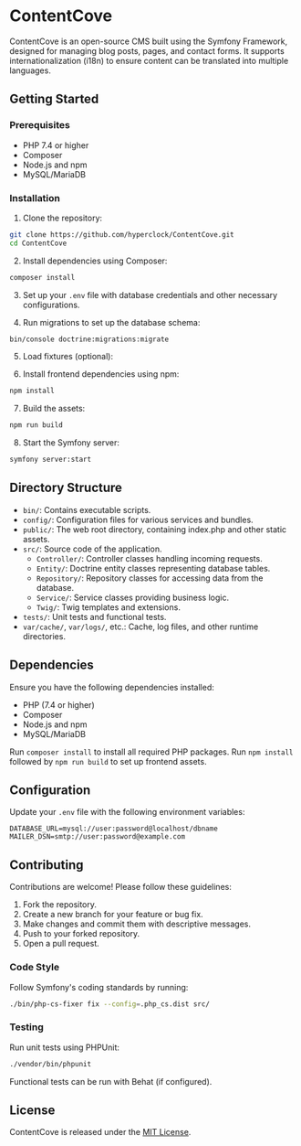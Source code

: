 # ContentCove

ContentCove is an open-source CMS built using the Symfony Framework, designed for managing blog posts, pages, and contact forms. It supports internationalization (i18n) to ensure content can be translated into multiple languages.

## Getting Started

### Prerequisites
- PHP 7.4 or higher
- Composer
- Node.js and npm
- MySQL/MariaDB

### Installation

1. Clone the repository:
   
```bash 
git clone https://github.com/hyperclock/ContentCove.git 
cd ContentCove
```

2. Install dependencies using Composer:
   
```bash 
composer install
```

3. Set up your `.env` file with database credentials and other necessary configurations.

4. Run migrations to set up the database schema:
   
```bash 
bin/console doctrine:migrations:migrate
```

5. Load fixtures (optional):
   


6. Install frontend dependencies using npm:
   
```bash 
npm install
```

7. Build the assets:

```bash 
npm run build
```

8. Start the Symfony server:
   
```bash 
symfony server:start
```

## Directory Structure

- `bin/`: Contains executable scripts.
- `config/`: Configuration files for various services and bundles.
- `public/`: The web root directory, containing index.php and other static assets.
- `src/`: Source code of the application.
  - `Controller/`: Controller classes handling incoming requests.
  - `Entity/`: Doctrine entity classes representing database tables.
  - `Repository/`: Repository classes for accessing data from the database.
  - `Service/`: Service classes providing business logic.
  - `Twig/`: Twig templates and extensions.
- `tests/`: Unit tests and functional tests.
- `var/cache/`, `var/logs/`, etc.: Cache, log files, and other runtime directories.

## Dependencies

Ensure you have the following dependencies installed:
- PHP (7.4 or higher)
- Composer
- Node.js and npm
- MySQL/MariaDB

Run `composer install` to install all required PHP packages.
Run `npm install` followed by `npm run build` to set up frontend assets.

## Configuration

Update your `.env` file with the following environment variables:

```plaintext 
DATABASE_URL=mysql://user:password@localhost/dbname 
MAILER_DSN=smtp://user:password@example.com
```

## Contributing

Contributions are welcome! Please follow these guidelines:

1. Fork the repository.
2. Create a new branch for your feature or bug fix.
3. Make changes and commit them with descriptive messages.
4. Push to your forked repository.
5. Open a pull request.

### Code Style
Follow Symfony's coding standards by running:

```bash 
./bin/php-cs-fixer fix --config=.php_cs.dist src/
```

### Testing
Run unit tests using PHPUnit:

```bash 
./vendor/bin/phpunit
```

Functional tests can be run with Behat (if configured).

## License

ContentCove is released under the [MIT License](LICENSE).



